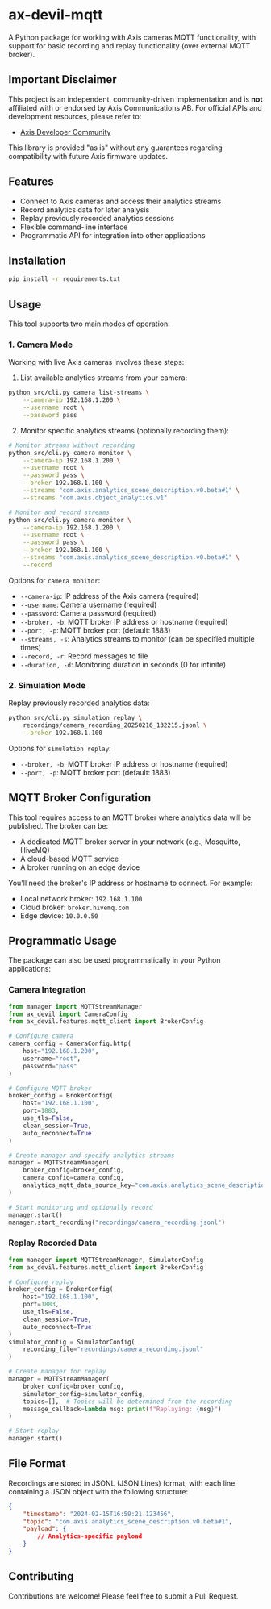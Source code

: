 # ax-devil-mqtt

A Python package for working with Axis cameras MQTT functionality, with support for basic recording and replay functionality (over external MQTT broker).

## Important Disclaimer

This project is an independent, community-driven implementation and is **not** affiliated with or endorsed by Axis Communications AB. For official APIs and development resources, please refer to:
- [Axis Developer Community](https://www.axis.com/en-us/developer)

This library is provided "as is" without any guarantees regarding compatibility with future Axis firmware updates.


## Features

- Connect to Axis cameras and access their analytics streams
- Record analytics data for later analysis
- Replay previously recorded analytics sessions
- Flexible command-line interface
- Programmatic API for integration into other applications

## Installation

```bash
pip install -r requirements.txt
```

## Usage

This tool supports two main modes of operation:

### 1. Camera Mode

Working with live Axis cameras involves these steps:

1. List available analytics streams from your camera:
```bash
python src/cli.py camera list-streams \
    --camera-ip 192.168.1.200 \
    --username root \
    --password pass
```

2. Monitor specific analytics streams (optionally recording them):
```bash
# Monitor streams without recording
python src/cli.py camera monitor \
    --camera-ip 192.168.1.200 \
    --username root \
    --password pass \
    --broker 192.168.1.100 \
    --streams "com.axis.analytics_scene_description.v0.beta#1" \
    --streams "com.axis.object_analytics.v1"

# Monitor and record streams
python src/cli.py camera monitor \
    --camera-ip 192.168.1.200 \
    --username root \
    --password pass \
    --broker 192.168.1.100 \
    --streams "com.axis.analytics_scene_description.v0.beta#1" \
    --record
```

Options for `camera monitor`:
- `--camera-ip`: IP address of the Axis camera (required)
- `--username`: Camera username (required)
- `--password`: Camera password (required)
- `--broker, -b`: MQTT broker IP address or hostname (required)
- `--port, -p`: MQTT broker port (default: 1883)
- `--streams, -s`: Analytics streams to monitor (can be specified multiple times)
- `--record, -r`: Record messages to file
- `--duration, -d`: Monitoring duration in seconds (0 for infinite)

### 2. Simulation Mode

Replay previously recorded analytics data:

```bash
python src/cli.py simulation replay \
    recordings/camera_recording_20250216_132215.jsonl \
    --broker 192.168.1.100
```

Options for `simulation replay`:
- `--broker, -b`: MQTT broker IP address or hostname (required)
- `--port, -p`: MQTT broker port (default: 1883)

## MQTT Broker Configuration

This tool requires access to an MQTT broker where analytics data will be published. The broker can be:
- A dedicated MQTT broker server in your network (e.g., Mosquitto, HiveMQ)
- A cloud-based MQTT service
- A broker running on an edge device

You'll need the broker's IP address or hostname to connect. For example:
- Local network broker: `192.168.1.100`
- Cloud broker: `broker.hivemq.com`
- Edge device: `10.0.0.50`

## Programmatic Usage

The package can also be used programmatically in your Python applications:

### Camera Integration

```python
from manager import MQTTStreamManager
from ax_devil import CameraConfig
from ax_devil.features.mqtt_client import BrokerConfig

# Configure camera
camera_config = CameraConfig.http(
    host="192.168.1.200",
    username="root",
    password="pass"
)

# Configure MQTT broker
broker_config = BrokerConfig(
    host="192.168.1.100",
    port=1883,
    use_tls=False,
    clean_session=True,
    auto_reconnect=True
)

# Create manager and specify analytics streams
manager = MQTTStreamManager(
    broker_config=broker_config,
    camera_config=camera_config,
    analytics_mqtt_data_source_key="com.axis.analytics_scene_description.v0.beta#1"
)

# Start monitoring and optionally record
manager.start()
manager.start_recording("recordings/camera_recording.jsonl")
```

### Replay Recorded Data

```python
from manager import MQTTStreamManager, SimulatorConfig
from ax_devil.features.mqtt_client import BrokerConfig

# Configure replay
broker_config = BrokerConfig(
    host="192.168.1.100",
    port=1883,
    use_tls=False,
    clean_session=True,
    auto_reconnect=True
)
simulator_config = SimulatorConfig(
    recording_file="recordings/camera_recording.jsonl"
)

# Create manager for replay
manager = MQTTStreamManager(
    broker_config=broker_config,
    simulator_config=simulator_config,
    topics=[],  # Topics will be determined from the recording
    message_callback=lambda msg: print(f"Replaying: {msg}")
)

# Start replay
manager.start()
```

## File Format

Recordings are stored in JSONL (JSON Lines) format, with each line containing a JSON object with the following structure:

```json
{
    "timestamp": "2024-02-15T16:59:21.123456",
    "topic": "com.axis.analytics_scene_description.v0.beta#1",
    "payload": {
        // Analytics-specific payload
    }
}
```

## Contributing

Contributions are welcome! Please feel free to submit a Pull Request.


